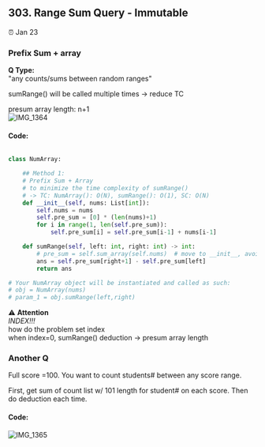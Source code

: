 ## 303. Range Sum Query - Immutable

:alarm_clock: Jan 23

### Prefix Sum + array

**Q Type:**\
"any counts/sums between random ranges"

sumRange() will be called multiple times -> reduce TC

presum array length: n+1\
![IMG_1364](https://user-images.githubusercontent.com/51430523/214102583-413907f0-7b08-4572-94df-720f3bef6bb4.jpg)


#### Code:
```python

class NumArray:

    ## Method 1:
    # Prefix Sum + Array
    # to minimize the time complexity of sumRange() 
    # -> TC: NumArray(): O(N), sumRange(): O(1), SC: O(N)
    def __init__(self, nums: List[int]):
        self.nums = nums
        self.pre_sum = [0] * (len(nums)+1)
        for i in range(1, len(self.pre_sum)):
            self.pre_sum[i] = self.pre_sum[i-1] + nums[i-1]

    def sumRange(self, left: int, right: int) -> int:
        # pre_sum = self.sum_array(self.nums)  # move to __init__, avoid call multiple times here.
        ans = self.pre_sum[right+1] - self.pre_sum[left]
        return ans

# Your NumArray object will be instantiated and called as such:
# obj = NumArray(nums)
# param_1 = obj.sumRange(left,right)

```

:warning: **Attention**\
*INDEX!!!*\
how do the problem set index\
when index=0, sumRange() deduction -> presum array length


### Another Q
Full score =100. You want to count students# between any score range.

First, get sum of count list w/ 101 length for student# on each score. Then do deduction each time.
#### Code:
![IMG_1365](https://user-images.githubusercontent.com/51430523/214110004-6d302e15-d7c8-4539-8a0f-6d9d3eaabb81.jpg)
